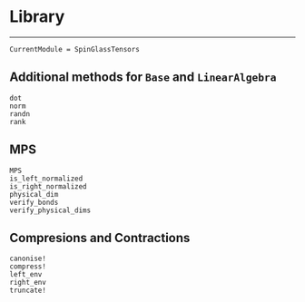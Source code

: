 # Library

---
```@meta
CurrentModule = SpinGlassTensors
```
## Additional methods for `Base` and `LinearAlgebra`
```@docs
dot
norm
randn
rank
```

## MPS
```@docs
MPS
is_left_normalized
is_right_normalized
physical_dim
verify_bonds
verify_physical_dims
```

## Compresions and Contractions

```@docs
canonise!
compress!
left_env
right_env
truncate!

```